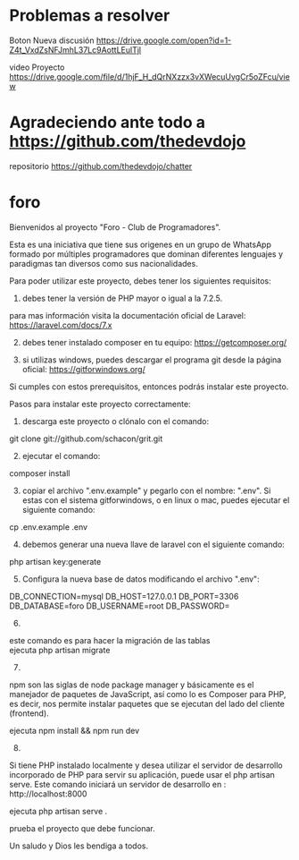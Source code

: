   # Problemas a resolver
  
 Boton Nueva discusión 
 https://drive.google.com/open?id=1-Z4t_VxdZsNFJmhL37Lc9AottLEulTjl

video Proyecto
https://drive.google.com/file/d/1hjF_H_dQrNXzzx3vXWecuUvgCr5oZFcu/view

# Agradeciendo ante todo a https://github.com/thedevdojo
repositorio 
https://github.com/thedevdojo/chatter

# foro

Bienvenidos al proyecto "Foro - Club de Programadores". 

Esta es una iniciativa que tiene sus origenes en un grupo de WhatsApp formado por múltiples programadores que dominan diferentes lenguajes y paradigmas tan diversos como sus nacionalidades.

Para poder utilizar este proyecto, debes tener los siguientes requisitos:

1) debes tener la versión de PHP mayor o igual a la 7.2.5. 

para mas información visita la documentación oficial de Laravel: https://laravel.com/docs/7.x


2) debes tener instalado composer en tu equipo: https://getcomposer.org/


3) si utilizas windows, puedes descargar el programa git desde la página oficial: https://gitforwindows.org/

Si cumples con estos prerequisitos, entonces podrás instalar este proyecto.

Pasos para instalar este proyecto correctamente:

1) descarga este proyecto o clónalo con el comando: 

git clone git://github.com/schacon/grit.git

2) ejecutar el comando: 

composer install

3) copiar el archivo ".env.example" y pegarlo con el nombre: ".env". Si estas con el sistema gitforwindows, o en linux o mac, puedes ejecutar el siguiente comando: 

cp .env.example .env

4) debemos generar una nueva llave de laravel con el siguiente comando:

php artisan key:generate

5) Configura la nueva base de datos modificando el archivo ".env":

DB_CONNECTION=mysql
DB_HOST=127.0.0.1
DB_PORT=3306
DB_DATABASE=foro
DB_USERNAME=root
DB_PASSWORD=

6)
este comando es para hacer la migración de las tablas  
 ejecuta php artisan migrate

7) 
npm son las siglas de node package manager y básicamente es el manejador de paquetes de JavaScript, así como lo es Composer para PHP, es decir, nos permite instalar paquetes que se ejecutan del lado del cliente (frontend).

 ejecuta npm install && npm run dev

8)
Si tiene PHP instalado localmente y desea utilizar el servidor de desarrollo incorporado de PHP para servir su aplicación, puede usar el  php artisan serve. Este comando iniciará un servidor de desarrollo en :
http://localhost:8000

 ejecuta php artisan serve .


prueba el proyecto que debe funcionar.

Un saludo y Dios les bendiga a todos. 
